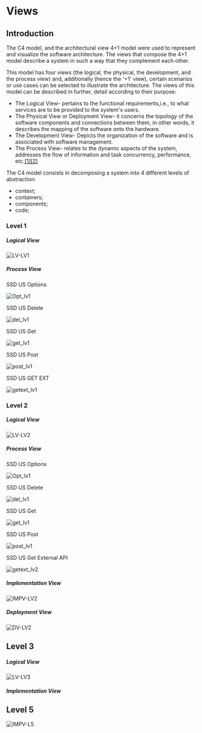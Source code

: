 # Views

## Introduction

The C4 model, and the architectural view 4+1 model were used to represent and visualize the software architecture.
The views that compose the 4+1 model describe a system in such a way that they complement each other.

This model has four views (the logical, the physical, the development, and the process view) and, additionally (hence the '+1' view), certain scenarios or use cases can be selected to illustrate the architecture.
The views of this model can be described in further, detail according to their purpose:

- The Logical View- pertains to the functional requirements,i.e., to what services are to be provided to the system's users.
- The Physical View or Deployment View-  it concerns the topology of the software components and connections between them, in other words, it describes the mapping of the software onto the hardware.
- The Development View- Depicts the organization of the software and is associated with software management.
- The Process View- relates to the dynamic aspects of the system, addresses the flow of information and task concurrency, performance, etc.[[1]](References.md)[[2]](References.md)


The C4 model consists in decomposing a system into 4 different levels of abstraction:

- context;
- containers;
- components;
- code;



### Level 1

##### Logical View
![LV-LV1](./diagrams/img/Logical_Diagram_N1.png)

##### Process View

SSD US Options

![Opt_lv1](./diagrams/img/System_Sequence_Diagrams_HTTPRequest_OPTIONS_Level_1.png)

SSD US Delete

![del_lv1](./diagrams/img/System_Sequence_Diagrams_HTTPRequest_DELETE_Level_1.png)

SSD US Get

![get_lv1](./diagrams/img/System_Sequence_Diagrams_HTTPRequest_GET_Level_1.png)

SSD US Post

![post_lv1](./diagrams/img/System_Sequence_Diagrams_HTTPRequest_POST&PUT_Level_1.png)

SSD US GET EXT

![getext_lv1](./diagrams/img/System_Sequence_Diagrams_HTTPRequest_GET_ExternalAPI_Level_1.png)

### Level 2

##### Logical View

![LV-LV2](./diagrams/img/Logical_Diagram_N2.png)

##### Process View

SSD US Options

![Opt_lv1](./diagrams/img/System_Sequence_Diagrams_HTTPRequest_OPTIONS_Level_2.png)

SSD US Delete

![del_lv1](./diagrams/img/System_Sequence_Diagrams_HTTPRequest_DELETE_Level_2.png)

SSD US Get

![get_lv1](./diagrams/img/System_Sequence_Diagrams_HTTPRequest_GET_Level_2.png)

SSD US Post

![post_lv1](./diagrams/img/System_Sequence_Diagrams_HTTPRequest_POST&PUT_Level_2.png)

SSD US Get External API

![getext_lv2](./diagrams/img/System_Sequence_Diagrams_HTTPRequest_GET_ExternalAPI_Level_2.png)

##### Implementation View
![IMPV-LV2](./diagrams/img/Implementation_Diagram_N2.png)

##### Deployment View

![DV-LV2](./diagrams/img/Deployment_Diagram_N2.png)

## Level 3

##### Logical View


![LV-LV3](diagrams/img/Logical_Diagram_N3.png)

##### Implementation View

## Level 5 
![IMPV-L5](./diagrams/img/Implementation_Diagram_N5.png)



